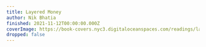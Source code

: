 ```yaml
---
title: Layered Money
author: Nik Bhatia
finished: 2021-11-12T00:00:00.000Z
coverImage: https://book-covers.nyc3.digitaloceanspaces.com/readings/layered-money-01.jpg
dropped: false
---
```


